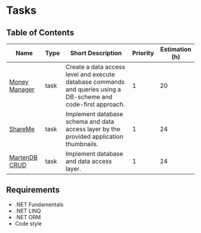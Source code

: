 # Tasks

## Table of Contents

| Name                                       | Type | Short Description                                                                                               | Priority | Estimation (h) |
| ------------------------------------------ | ---- | --------------------------------------------------------------------------------------------------------------- | -------- | -------------- |
| [Money Manager](./money-manager/readme.md) | task | Create a data access level and execute database commands and queries using a DB-scheme and code-first approach. | 1        | 20             |
| [ShareMe](./share-me/readme.md)            | task | Implement database schema and data access layer by the provided application thumbnails.                         | 1        | 24             |
| [MartenDB CRUD](./martendb-crud/readme.md) | task | Implement database and data access layer.                                                                       | 1        | 24             |

## Requirements

* .NET Fundamentals
* .NET LINQ
* .NET ORM
* Code style
